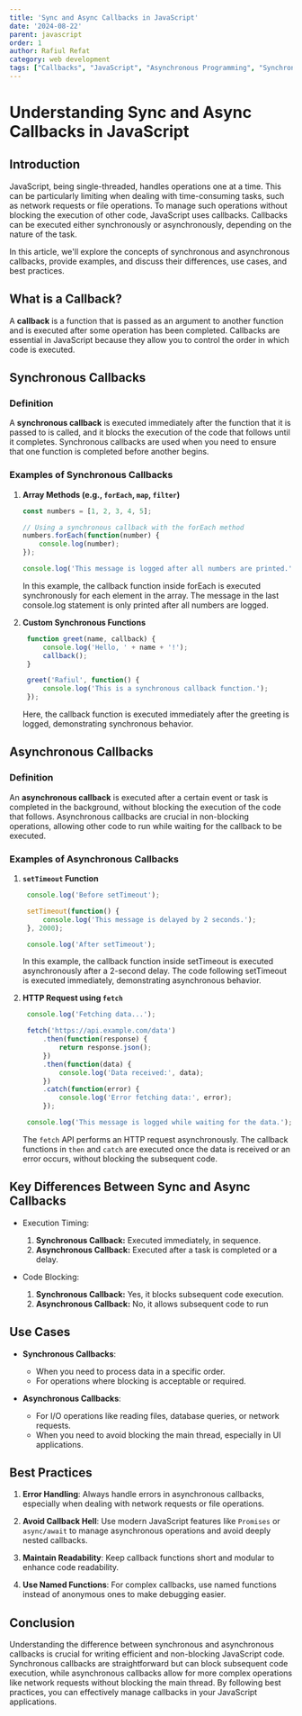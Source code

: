 ```yaml
---
title: 'Sync and Async Callbacks in JavaScript'
date: '2024-08-22'
parent: javascript
order: 1
author: Rafiul Refat
category: web development
tags: ["Callbacks", "JavaScript", "Asynchronous Programming", "Synchronous Programming" ]
---
```


# Understanding Sync and Async Callbacks in JavaScript

## Introduction

JavaScript, being single-threaded, handles operations one at a time. This can be particularly limiting when dealing with time-consuming tasks, such as network requests or file operations. To manage such operations without blocking the execution of other code, JavaScript uses callbacks. Callbacks can be executed either synchronously or asynchronously, depending on the nature of the task.

In this article, we'll explore the concepts of synchronous and asynchronous callbacks, provide examples, and discuss their differences, use cases, and best practices.


## What is a Callback?

A **callback** is a function that is passed as an argument to another function and is executed after some operation has been completed. Callbacks are essential in JavaScript because they allow you to control the order in which code is executed.
 

## Synchronous Callbacks

### Definition

A **synchronous callback** is executed immediately after the function that it is passed to is called, and it blocks the execution of the code that follows until it completes. Synchronous callbacks are used when you need to ensure that one function is completed before another begins.

### Examples of Synchronous Callbacks

1. **Array Methods (e.g., `forEach`, `map`, `filter`)**

   ```javascript
   const numbers = [1, 2, 3, 4, 5];

   // Using a synchronous callback with the forEach method
   numbers.forEach(function(number) {
       console.log(number);
   });

   console.log('This message is logged after all numbers are printed.');
   ```
    In this example, the callback function inside forEach is executed synchronously for each element in the array. The message in the last console.log statement is only printed after all numbers are logged.

2. **Custom Synchronous Functions**

   ```javascript
    function greet(name, callback) {
        console.log('Hello, ' + name + '!');
        callback();
    }

    greet('Rafiul', function() {
        console.log('This is a synchronous callback function.');
    });
   ```
    Here, the callback function is executed immediately after the greeting is logged, demonstrating synchronous behavior.
 

## Asynchronous Callbacks

### Definition

An **asynchronous callback** is executed after a certain event or task is completed in the background, without blocking the execution of the code that follows. Asynchronous callbacks are crucial in non-blocking operations, allowing other code to run while waiting for the callback to be executed.

### Examples of Asynchronous Callbacks

1. **`setTimeout` Function**

   ```javascript
    console.log('Before setTimeout');

    setTimeout(function() {
        console.log('This message is delayed by 2 seconds.');
    }, 2000);

    console.log('After setTimeout');
   ```
    In this example, the callback function inside setTimeout is executed asynchronously after a 2-second delay. The code following setTimeout is executed immediately, demonstrating asynchronous behavior.

2. **HTTP Request using `fetch`**

   ```javascript
    console.log('Fetching data...');

    fetch('https://api.example.com/data')
        .then(function(response) {
            return response.json();
        })
        .then(function(data) {
            console.log('Data received:', data);
        })
        .catch(function(error) {
            console.log('Error fetching data:', error);
        });

    console.log('This message is logged while waiting for the data.');
   ```
    The `fetch` API performs an HTTP request asynchronously. The callback functions in `then` and `catch` are executed once the data is received or an error occurs, without blocking the subsequent code.


## Key Differences Between Sync and Async Callbacks
- Execution Timing:
    1. **Synchronous Callback:** Executed immediately, in sequence.
    2. **Asynchronous Callback:** Executed after a task is completed or a delay.

- Code Blocking:
    1. **Synchronous Callback:** Yes, it blocks subsequent code execution.
    2. **Asynchronous Callback:** No, it allows subsequent code to run


## Use Cases

- **Synchronous Callbacks**:
  - When you need to process data in a specific order.
  - For operations where blocking is acceptable or required.
  
- **Asynchronous Callbacks**:
  - For I/O operations like reading files, database queries, or network requests.
  - When you need to avoid blocking the main thread, especially in UI applications.


## Best Practices

1. **Error Handling**:
   Always handle errors in asynchronous callbacks, especially when dealing with network requests or file operations.
   
2. **Avoid Callback Hell**:
   Use modern JavaScript features like `Promises` or `async/await` to manage asynchronous operations and avoid deeply nested callbacks.

3. **Maintain Readability**:
   Keep callback functions short and modular to enhance code readability.

4. **Use Named Functions**:
   For complex callbacks, use named functions instead of anonymous ones to make debugging easier.


## Conclusion

Understanding the difference between synchronous and asynchronous callbacks is crucial for writing efficient and non-blocking JavaScript code. Synchronous callbacks are straightforward but can block subsequent code execution, while asynchronous callbacks allow for more complex operations like network requests without blocking the main thread. By following best practices, you can effectively manage callbacks in your JavaScript applications.
